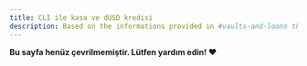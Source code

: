 ```yaml
---
title: CLI ile kasa ve dUSD kredisi
description: Based on the informations provided in #vaults-and-loans this guide will describes all steps on howto generate a DFI only vault to mint some DUSD to profit from the negative interest rate.
---
```


**Bu sayfa henüz çevrilmemiştir. Lütfen yardım edin! ❤**
